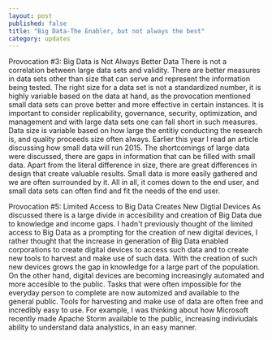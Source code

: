 ```yaml
---
layout: post
published: false
title: "Big Data-The Enabler, but not always the best"
category: updates
---
```


Provocation #3: Big Data is Not Always Better Data
	There is not a correlation between large data sets and validity. There are better measures in data sets other than size that can serve and represent the information being tested. The right size for a data set is not a standardized number, it is highly variable based on the data at hand, as the provocation mentioned small data sets can prove better and more effective in certain instances. It is important to consider replicability, governance, security, optimization, and management and with large data sets one can fall short in such measures.  Data size is variable based on how large the entitiy conducting the research is, and quality proceeds size often always. Earlier this year I read an article discussing how small data will run 2015. The shortcomings of large data were discussed, there are gaps in information that can be filled with small data. Apart from the literal difference in size, there are great differences in design that create valuable results. Small data is more easily gathered and we are often surrounded by it. All in all, it comes down to the end user, and small data sets can often find and fit the needs of the end user. 
    
Provocation #5: Limited Access to Big Data Creates New Digtial Devices
	As discussed there is a large divide in accesibility and creation of Big Data due to knowledge and income gaps. I hadn't previously thought of the limited access to Big Data as a prompting for the creation of new digital devices, I rather thought that the increase in generation of Big Data enabled corporations to create digital devices to access such data and to create new tools to harvest and make use of such data. With the creation of such new devices grows the gap in knowledge for a large part of the population. On the other hand, digital devices are becoming increasingly automated and more accesible to the public. Tasks that were often impossible for the everyday person to complete are now automized and available to the general public. Tools for harvesting and make use of data are often free and incredibly easy to use. For example, I was thinking about how Microsoft recently made Apache Storm available to the public, increasing indiviudals ability to understand data analystics, in an easy manner. 
